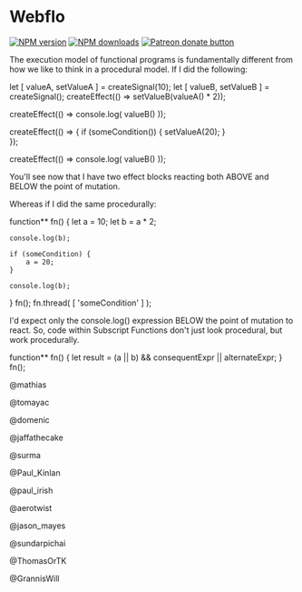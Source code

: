 # Webflo

<!-- BADGES/ -->

<span class="badge-npmversion"><a href="https://npmjs.org/package/@web-native-js/observables" title="View this project on NPM"><img src="https://img.shields.io/npm/v/@web-native-js/observables.svg" alt="NPM version" /></a></span>
<span class="badge-npmdownloads"><a href="https://npmjs.org/package/@web-native-js/observables" title="View this project on NPM"><img src="https://img.shields.io/npm/dm/@web-native-js/observables.svg" alt="NPM downloads" /></a></span>
<span class="badge-patreon"><a href="https://patreon.com/ox_harris" title="Donate to this project using Patreon"><img src="https://img.shields.io/badge/patreon-donate-yellow.svg" alt="Patreon donate button" /></a></span>

<!-- /BADGES -->

The execution model of functional programs is fundamentally different from how we like to think in a procedural model.
If I did the following:

let [ valueA, setValueA ] = createSignal(10);
let [ valueB, setValueB ] = createSignal();
createEffect(() => setValueB(valueA() * 2));

createEffect(() => console.log( valueB() ));

createEffect(() => {
    if (someCondition()) {
        setValueA(20);
    }    
});


createEffect(() => console.log( valueB() ));

You'll see now that I have two effect blocks reacting both ABOVE and BELOW the point of mutation.

Whereas if I did the same procedurally:

function** fn() {
    let a = 10;
    let b = a * 2;

    console.log(b);

    if (someCondition) {
        a = 20;
    }

    console.log(b);
}
fn();
fn.thread( [ 'someCondition' ] );

I'd expect only the console.log() expression BELOW the point of mutation to react. So, code within Subscript Functions don't just look procedural, but work procedurally.

function** fn() {
    let result = (a || b) && consequentExpr || alternateExpr;
}
fn();

@mathias
 
@tomayac
 
@domenic
 
@jaffathecake
 
@surma
  
@Paul_Kinlan
 
@paul_irish
 
@aerotwist
 
@jason_mayes
 
@sundarpichai
 
@ThomasOrTK
 
@GrannisWill